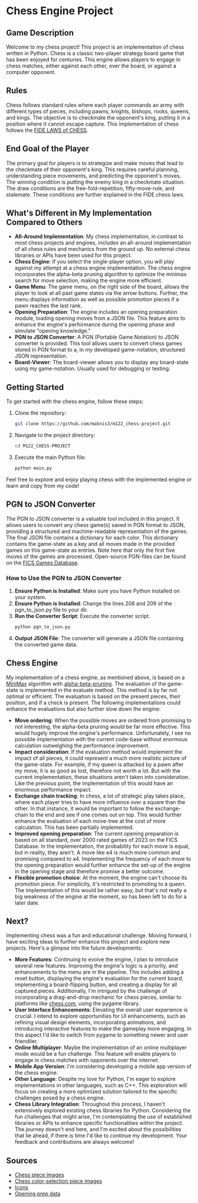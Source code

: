 # Chess Engine Project

## Game Description
Welcome to my chess project! This project is an implementation of chess written in Python. Chess is a classic two-player strategy board game that has been enjoyed for centuries. This engine allows players to engage in chess matches, either against each other, over the board, or against a computer opponent.

## Rules
Chess follows standard rules where each player commands an army with different types of pieces, including pawns, knights, bishops, rooks, queens, and kings. The objective is to checkmate the opponent's king, putting it in a position where it cannot escape capture. This implementation of chess follows the [FIDE LAWS of CHESS](https://www.fide.com/FIDE/handbook/LawsOfChess.pdf).

## End Goal of the Player
The primary goal for players is to strategize and make moves that lead to the checkmate of their opponent's king. This requires careful planning, understanding piece movements, and predicting the opponent's moves. The winning condition is putting the enemy king in a checkmate situation. The draw conditions are the free-fold-repetition, fifty-move-rule, and stalemate. These conditions are further explained in the FIDE chess laws.

## What's Different in My Implementation Compared to Others
- **All-Around Implementation**: My chess implementation, in contrast to most chess projects and engines, includes an all-around implementation of all chess rules and mechanics from the ground up. No external chess libraries or APIs have been used for this project.
- **Chess Engine**: If you select the single-player option, you will play against my attempt at a chess engine implementation. The chess engine incorporates the alpha-beta pruning algorithm to optimize the minimax search for move selection, making the engine more efficient.
- **Game Menu**: The game menu, on the right side of the board, allows the player to look at all past game states via the arrow buttons. Further, the menu displays information as well as possible promotion pieces if a pawn reaches the last rank.
- **Opening Preparation**: The engine includes an opening preparation module, loading opening moves from a JSON file. This feature aims to enhance the engine's performance during the opening phase and simulate "opening knowledge."
- **PGN to JSON Converter**: A PGN (Portable Game Notation) to JSON converter is provided. This tool allows users to convert chess games stored in PGN format to a, in my developed game-notation, structured JSON representation.
- **Board-Viewer**: The board-viewer allows you to display any board-state using my game-notation. Usually used for debugging or testing.

## Getting Started
To get started with the chess engine, follow these steps:
1. Clone the repository:
    ```bash
    git clone https://github.com/maknis3/m122_chess-project.git
    ```
2. Navigate to the project directory:
    ```bash
    cd M122_CHESS-PROJECT
    ```
3. Execute the main Python file:
    ```bash
    python main.py
    ```

Feel free to explore and enjoy playing chess with the implemented engine or learn and copy from my code!

## PGN to JSON Converter
The PGN to JSON converter is a valuable tool included in this project. It allows users to convert any chess game(s) saved in PGN format to JSON, providing a structured and machine-readable representation of the games.
The final JSON file contains a dictionary for each color. This dictionary contains the game-state as a key and all moves made in the provided games on this game-state as entries. Note here that only the first five moves of the games are processed.
Open-source PGN-files can be found on the [FICS Games Database](https://www.ficsgames.org/download.html).

### How to Use the PGN to JSON Converter
1. **Ensure Python is Installed**: Make sure you have Python installed on your system.
2. **Ensure Python is Installed**: Change the lines 208 and 209 of the pgn_to_json.py file to your dir.
3. **Run the Converter Script**: Execute the converter script.
    ```bash
    python pgn_to_json.py
    ```
4. **Output JSON File**: The converter will generate a JSON file containing the converted game data.

## Chess Engine
My implementation of a chess engine, as mentioned above, is based on a [MiniMax](https://en.wikipedia.org/wiki/Minimax) algorithm with [alpha-beta-pruning](https://en.wikipedia.org/wiki/Alpha%E2%80%93beta_pruning). The evaluation of the game-state is implemented in the evaluate method. This method is by far not optimal or efficient. The evaluation is based on the present pieces, their position, and if a check is present. The following implementations could enhance the evaluations but also further slow down the engine:
- **Move ordering**: When the possible moves are ordered from promising to not interesting, the alpha-beta pruning would be far more effective. This would hugely improve the engine's performance. Unfortunately, I see no possible implementation with the current code-base without enormous calculation outweighing the performance improvement.
- **Impact consideration**: If the evaluation method would implement the impact of all pieces, it could represent a much more realistic picture of the game-state. For example, if my queen is attacked by a pawn after my move, it is as good as lost, therefore not worth a lot. But with the current implementation, these situations aren't taken into consideration. Like the previous point, the implementation of this would have an enormous performance impact.
- **Exchange chain tracking**: In chess, a lot of strategic play takes place, where each player tries to have more influence over a square than the other. In that instance, it would be important to follow the exchange-chain to the end and see if one comes out on top. This would further enhance the evaluation of each move-tree at the cost of more calculation. This has been partially implemented.
- **Improved opening preparation**: The current opening preparation is based on all standard, over 2000 rated games of 2023 on the FICS Database. In the implementation, the probability for each move is equal, but in reality, they aren't. A move like e4 is much more common and promising compared to a4. Implementing the frequency of each move to the opening preparation would further enhance the set-up of the engine in the opening stage and therefore promise a better outcome.
- **Flexible promotion choice**: At the moment, the engine can't choose its promotion piece. For simplicity, it's restricted to promoting to a queen. The implementation of this would be rather easy, but that's not really a big weakness of the engine at the moment, so has been left to do for a later date.

## Next?
Implementing chess was a fun and educational challenge. Moving forward, I have exciting ideas to further enhance this project and explore new projects. Here's a glimpse into the future developments:
- **More Features**: Continuing to evolve the engine, I plan to introduce several new features. Improving the engine's logic is a priority, and enhancements to the menu are in the pipeline. This includes adding a reset button, displaying the engine's evaluation for the current board, implementing a board-flipping button, and creating a display for all captured pieces. Additionally, I'm intrigued by the challenge of incorporating a drag-and-drop mechanic for chess pieces, similar to platforms like [chess.com](https://www.chess.com/home), using the pygame library.
- **User Interface Enhancements**: Elevating the overall user experience is crucial. I intend to explore opportunities for UI enhancements, such as refining visual design elements, incorporating animations, and introducing interactive features to make the gameplay more engaging. In this aspect I'd like to switch from pygame to something newer and user friendlier.
- **Online Multiplayer**: Maybe the implementation of an online multiplayer mode would be a fun challenge. This feature will enable players to engage in chess matches with opponents over the internet.
- **Mobile App Version**: I'm considering developing a mobile app version of the chess engine. 
- **Other Language**: Despite my love for Python, I'm eager to explore implementations in other languages, such as C++. This exploration will focus on creating a more optimized solution tailored to the specific challenges posed by a chess engine.
- **Chess Library Integration**: Throughout this process, I haven't extensively explored existing chess libraries for Python. Considering the fun challenges that might arise, I'm contemplating the use of established libraries or APIs to enhance specific functionalities within the project.
The journey doesn't end here, and I'm excited about the possibilities that lie ahead, if there is time I'd like to continue my development. Your feedback and contributions are always welcome!

## Sources
- [Chess piece images](https://greenchess.net/info.php?item=downloads)
- [Chess color-selection piece images](https://www.pngegg.com/)
- [Icons](https://www.flaticon.com/)
- [Opening prep data](https://www.ficsgames.org/download.html)